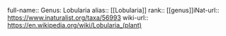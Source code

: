 

full-name:: Genus: Lobularia
alias:: [[Lobularia]]
rank:: [[genus]]iNat-url:: https://www.inaturalist.org/taxa/56993
wiki-url:: https://en.wikipedia.org/wiki/Lobularia_(plant)